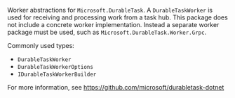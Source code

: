 Worker abstractions for `Microsoft.DurableTask`. A `DurableTaskWorker` is used for receiving and processing work from a task hub. This package does not include a concrete worker implementation. Instead a separate worker package must be used, such as `Microsoft.DurableTask.Worker.Grpc`.

Commonly used types:
- `DurableTaskWorker`
- `DurableTaskWorkerOptions`
- `IDurableTaskWorkerBuilder`

For more information, see https://github.com/microsoft/durabletask-dotnet
